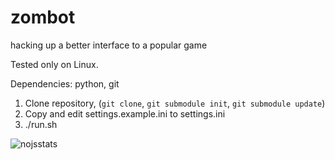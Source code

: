 zombot
======

hacking up a better interface to a popular game

Tested only on Linux.

Dependencies: python, git

1. Clone repository, (`git clone`, `git submodule init`, `git submodule update`)
2. Copy and edit settings.example.ini to settings.ini
3. ./run.sh

![nojsstats](https://nojsstats.appspot.com/UA-37692514-1/zombot "nojsstats")
